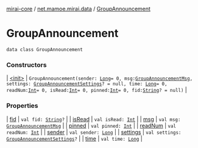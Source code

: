 [mirai-core](../../index.md) / [net.mamoe.mirai.data](../index.md) / [GroupAnnouncement](./index.md)

# GroupAnnouncement

`data class GroupAnnouncement`

### Constructors

| [&lt;init&gt;](-init-.md) | `GroupAnnouncement(sender: `[`Long`](https://kotlinlang.org/api/latest/jvm/stdlib/kotlin/-long/index.html)` = 0, msg: `[`GroupAnnouncementMsg`](../-group-announcement-msg/index.md)`, settings: `[`GroupAnnouncementSettings`](../-group-announcement-settings/index.md)`? = null, time: `[`Long`](https://kotlinlang.org/api/latest/jvm/stdlib/kotlin/-long/index.html)` = 0, readNum: `[`Int`](https://kotlinlang.org/api/latest/jvm/stdlib/kotlin/-int/index.html)` = 0, isRead: `[`Int`](https://kotlinlang.org/api/latest/jvm/stdlib/kotlin/-int/index.html)` = 0, pinned: `[`Int`](https://kotlinlang.org/api/latest/jvm/stdlib/kotlin/-int/index.html)` = 0, fid: `[`String`](https://kotlinlang.org/api/latest/jvm/stdlib/kotlin/-string/index.html)`? = null)` |

### Properties

| [fid](fid.md) | `val fid: `[`String`](https://kotlinlang.org/api/latest/jvm/stdlib/kotlin/-string/index.html)`?` |
| [isRead](is-read.md) | `val isRead: `[`Int`](https://kotlinlang.org/api/latest/jvm/stdlib/kotlin/-int/index.html) |
| [msg](msg.md) | `val msg: `[`GroupAnnouncementMsg`](../-group-announcement-msg/index.md) |
| [pinned](pinned.md) | `val pinned: `[`Int`](https://kotlinlang.org/api/latest/jvm/stdlib/kotlin/-int/index.html) |
| [readNum](read-num.md) | `val readNum: `[`Int`](https://kotlinlang.org/api/latest/jvm/stdlib/kotlin/-int/index.html) |
| [sender](sender.md) | `val sender: `[`Long`](https://kotlinlang.org/api/latest/jvm/stdlib/kotlin/-long/index.html) |
| [settings](settings.md) | `val settings: `[`GroupAnnouncementSettings`](../-group-announcement-settings/index.md)`?` |
| [time](time.md) | `val time: `[`Long`](https://kotlinlang.org/api/latest/jvm/stdlib/kotlin/-long/index.html) |

